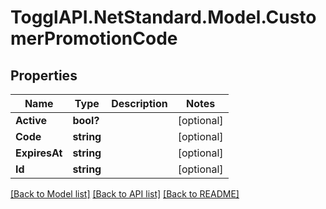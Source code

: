 # TogglAPI.NetStandard.Model.CustomerPromotionCode
## Properties

Name | Type | Description | Notes
------------ | ------------- | ------------- | -------------
**Active** | **bool?** |  | [optional] 
**Code** | **string** |  | [optional] 
**ExpiresAt** | **string** |  | [optional] 
**Id** | **string** |  | [optional] 

[[Back to Model list]](../README.md#documentation-for-models) [[Back to API list]](../README.md#documentation-for-api-endpoints) [[Back to README]](../README.md)

